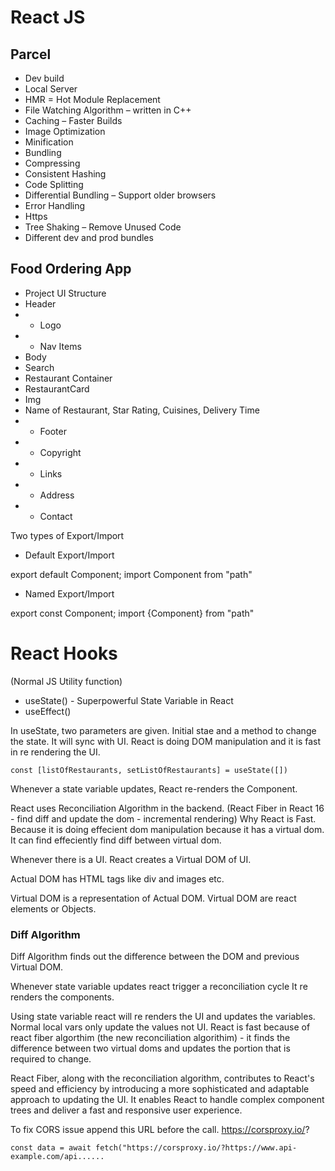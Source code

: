 # React JS

## Parcel

- Dev build
- Local Server
- HMR = Hot Module Replacement
- File Watching Algorithm – written in C++
- Caching – Faster Builds
- Image Optimization
- Minification
- Bundling
- Compressing
- Consistent Hashing
- Code Splitting
- Differential Bundling – Support older browsers
- Error Handling
- Https
- Tree Shaking – Remove Unused Code
- Different dev and prod bundles

## Food Ordering App

- Project UI Structure
- Header
- - Logo
- - Nav Items
- Body
- Search
- Restaurant Container
- RestaurantCard
- Img
- Name of Restaurant, Star Rating, Cuisines, Delivery Time
- - Footer
- - Copyright
- - Links
- - Address
- - Contact

Two types of Export/Import

- Default Export/Import

export default Component;
import Component from "path"

- Named Export/Import

export const Component;
import {Component} from "path"

# React Hooks

(Normal JS Utility function)

- useState() - Superpowerful State Variable in React
- useEffect()

In useState, two parameters are given. Initial stae and a method to change the state. It will sync with UI. React is doing DOM manipulation and it is fast in re rendering the UI.

`const [listOfRestaurants, setListOfRestaurants] = useState([])`

Whenever a state variable updates, React re-renders the Component.

React uses Reconciliation Algorithm in the backend. (React Fiber in React 16 - find diff and update the dom - incremental rendering)
Why React is Fast. Because it is doing effecient dom manipulation because it has a virtual dom.
It can find effeciently find diff between virtual dom.

Whenever there is a UI. React creates a Virtual DOM of UI.

Actual DOM has HTML tags like div and images etc.

Virtual DOM is a representation of Actual DOM. Virtual DOM are react elements or Objects.

### Diff Algorithm

Diff Algorithm finds out the difference between the DOM and previous Virtual DOM.

Whenever state variable updates react trigger a reconciliation cycle
It re renders the components.

Using state variable react will re renders the UI and updates the variables.
Normal local vars only update the values not UI.
React is fast because of react fiber algorthim (the new reconciliation algorithim) - it finds the difference between two virtual doms and updates the portion that is required to change.

React Fiber, along with the reconciliation algorithm, contributes to React's speed and efficiency by introducing a more sophisticated and adaptable approach to updating the UI. It enables React to handle complex component trees and deliver a fast and responsive user experience.

To fix CORS issue append this URL before the call. https://corsproxy.io/?

`const data = await fetch("https://corsproxy.io/?https://www.api-example.com/api......`
